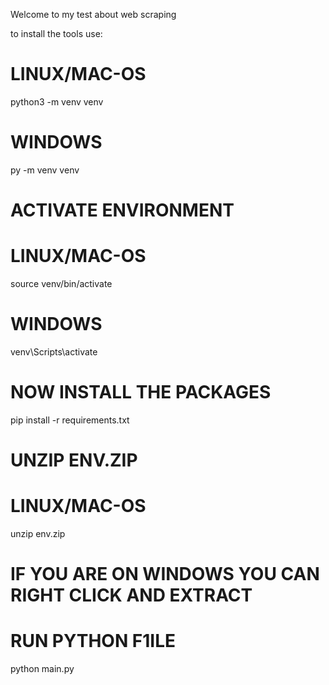 Welcome to my test about web scraping

to install the tools use:

# LINUX/MAC-OS
python3 -m venv venv
# WINDOWS
py -m venv venv

# ACTIVATE ENVIRONMENT

# LINUX/MAC-OS
source venv/bin/activate
# WINDOWS 
venv\Scripts\activate

# NOW INSTALL THE PACKAGES
pip install -r requirements.txt

# UNZIP ENV.ZIP

# LINUX/MAC-OS
unzip env.zip
# IF YOU ARE ON WINDOWS YOU CAN RIGHT CLICK AND EXTRACT

# RUN PYTHON F1ILE
python main.py
